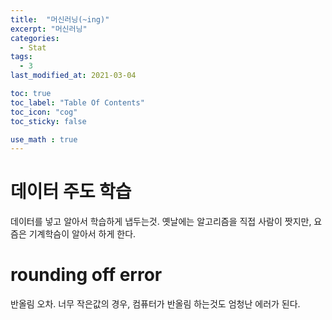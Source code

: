 ```yaml
---
title:  "머신러닝(~ing)"
excerpt: "머신러닝"
categories:
  - Stat
tags:
  - 3
last_modified_at: 2021-03-04

toc: true
toc_label: "Table Of Contents"
toc_icon: "cog"
toc_sticky: false

use_math : true
---
```




# 데이터 주도 학습

데이터를 넣고 알아서 학습하게 냅두는것. 옛날에는 알고리즘을 직접 사람이 짯지만, 요즘은 기계학슴이 알아서 하게 한다.



# rounding off error

반올림 오차. 너무 작은값의 경우, 컴퓨터가 반올림 하는것도 엄청난 에러가 된다. 